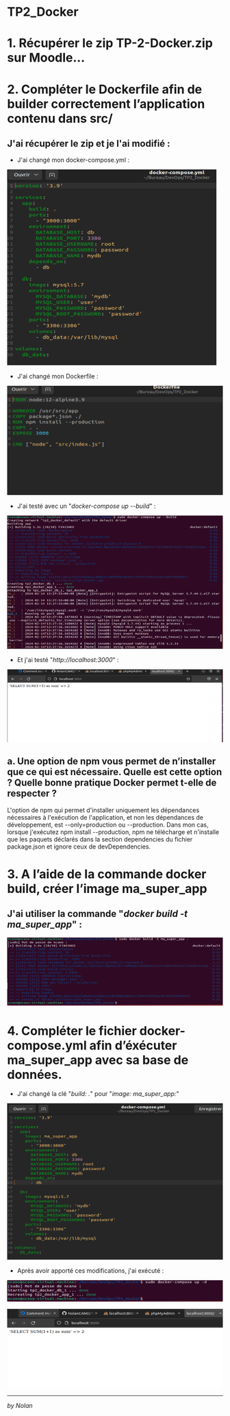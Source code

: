 # TP2_Docker

# 1. Récupérer le zip TP-2-Docker.zip sur Moodle...

# 2. Compléter le Dockerfile afin de builder correctement l’application contenu dans src/

## J'ai récupérer le zip et je l'ai modifié :

- J'ai changé mon docker-compose.yml :

![alt text](image-1.png)

- J'ai changé mon Dockerfile :

![alt text](image.png)

- J'ai testé avec un "*docker-compose up --build*" :

![alt text](image-2.png)

- Et j'ai testé "*http://localhost:3000*" :

![alt text](image-3.png)

## a. Une option de npm vous permet de n’installer que ce qui est nécessaire. Quelle est cette option ? Quelle bonne pratique Docker permet t-elle de respecter ?

L'option de npm qui permet d'installer uniquement les dépendances nécessaires à l'exécution de l'application, et non les dépendances de développement, est --only=production ou --production. Dans mon cas, lorsque j'exécutez npm install --production, npm ne télécharge et n'installe que les paquets déclarés dans la section dependencies du fichier package.json et ignore ceux de devDependencies.

# 3. A l’aide de la commande docker build, créer l’image ma_super_app

## J'ai utiliser la commande "*docker build -t ma_super_app*" :

![alt text](image-4.png)

# 4. Compléter le fichier docker-compose.yml afin d’éxécuter ma_super_app avec sa base de données.

- J'ai changé la clé "*build: .*" pour "*image: ma_super_app:*"

![alt text](image-5.png)

- Après avoir apporté ces modifications, j'ai exécuté :

![alt text](image-6.png)

![alt text](image-7.png)

---

*by Nolan*